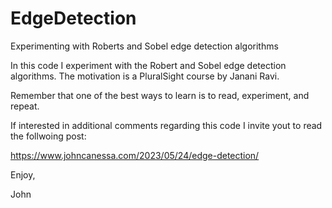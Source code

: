 # EdgeDetection
Experimenting with Roberts and Sobel edge detection algorithms

In this code I experiment with the Robert and Sobel edge detection
algorithms. The motivation is a PluralSight course by Janani Ravi.

Remember that one of the best ways to learn is to read, experiment,
and repeat.

If interested in additional comments regarding this code I invite 
yout to read the follwoing post:

https://www.johncanessa.com/2023/05/24/edge-detection/

Enjoy,

John
